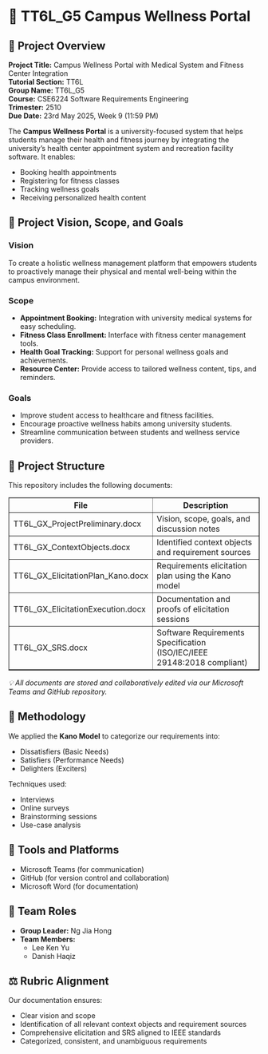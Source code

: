 <h1>🏥 TT6L_G5 Campus Wellness Portal</h1>

<h2>📌 Project Overview</h2>
<p>
  <strong>Project Title:</strong> Campus Wellness Portal with Medical System and Fitness Center Integration<br>
  <strong>Tutorial Section:</strong> TT6L<br>
  <strong>Group Name:</strong> TT6L_G5<br>
  <strong>Course:</strong> CSE6224 Software Requirements Engineering<br>
  <strong>Trimester:</strong> 2510<br>
  <strong>Due Date:</strong> 23rd May 2025, Week 9 (11:59 PM)
</p>

<p>
  The <strong>Campus Wellness Portal</strong> is a university-focused system that helps students manage their health and fitness journey by integrating the university’s health center appointment system and recreation facility software. It enables:
</p>
<ul>
  <li>Booking health appointments</li>
  <li>Registering for fitness classes</li>
  <li>Tracking wellness goals</li>
  <li>Receiving personalized health content</li>
</ul>

<h2>🎯 Project Vision, Scope, and Goals</h2>

<h3>Vision</h3>
<p>
  To create a holistic wellness management platform that empowers students to proactively manage their physical and mental well-being within the campus environment.
</p>

<h3>Scope</h3>
<ul>
  <li><strong>Appointment Booking:</strong> Integration with university medical systems for easy scheduling.</li>
  <li><strong>Fitness Class Enrollment:</strong> Interface with fitness center management tools.</li>
  <li><strong>Health Goal Tracking:</strong> Support for personal wellness goals and achievements.</li>
  <li><strong>Resource Center:</strong> Provide access to tailored wellness content, tips, and reminders.</li>
</ul>

<h3>Goals</h3>
<ul>
  <li>Improve student access to healthcare and fitness facilities.</li>
  <li>Encourage proactive wellness habits among university students.</li>
  <li>Streamline communication between students and wellness service providers.</li>
</ul>

<h2>🧩 Project Structure</h2>
<p>This repository includes the following documents:</p>
<table border="1" cellpadding="8" cellspacing="0">
  <tr>
    <th>File</th>
    <th>Description</th>
  </tr>
  <tr>
    <td>TT6L_GX_ProjectPreliminary.docx</td>
    <td>Vision, scope, goals, and discussion notes</td>
  </tr>
  <tr>
    <td>TT6L_GX_ContextObjects.docx</td>
    <td>Identified context objects and requirement sources</td>
  </tr>
  <tr>
    <td>TT6L_GX_ElicitationPlan_Kano.docx</td>
    <td>Requirements elicitation plan using the Kano model</td>
  </tr>
  <tr>
    <td>TT6L_GX_ElicitationExecution.docx</td>
    <td>Documentation and proofs of elicitation sessions</td>
  </tr>
  <tr>
    <td>TT6L_GX_SRS.docx</td>
    <td>Software Requirements Specification (ISO/IEC/IEEE 29148:2018 compliant)</td>
  </tr>
</table>
<p><em>💡 All documents are stored and collaboratively edited via our Microsoft Teams and GitHub repository.</em></p>

<h2>🧠 Methodology</h2>
<p>We applied the <strong>Kano Model</strong> to categorize our requirements into:</p>
<ul>
  <li>Dissatisfiers (Basic Needs)</li>
  <li>Satisfiers (Performance Needs)</li>
  <li>Delighters (Exciters)</li>
</ul>

<p>Techniques used:</p>
<ul>
  <li>Interviews</li>
  <li>Online surveys</li>
  <li>Brainstorming sessions</li>
  <li>Use-case analysis</li>
</ul>

<h2>🔗 Tools and Platforms</h2>
<ul>
  <li>Microsoft Teams (for communication)</li>
  <li>GitHub (for version control and collaboration)</li>
  <li>Microsoft Word (for documentation)</li>
</ul>

<h2>👥 Team Roles</h2>
<ul>
  <li><strong>Group Leader:</strong> Ng Jia Hong</li>
  <li><strong>Team Members:</strong>
    <ul>
      <li>Lee Ken Yu</li>
      <li>Danish Haqiz</li>
    </ul>
  </li>
</ul>

<h2>⚖️ Rubric Alignment</h2>
<p>Our documentation ensures:</p>
<ul>
  <li>Clear vision and scope</li>
  <li>Identification of all relevant context objects and requirement sources</li>
  <li>Comprehensive elicitation and SRS aligned to IEEE standards</li>
  <li>Categorized, consistent, and unambiguous requirements</li>
</ul>
